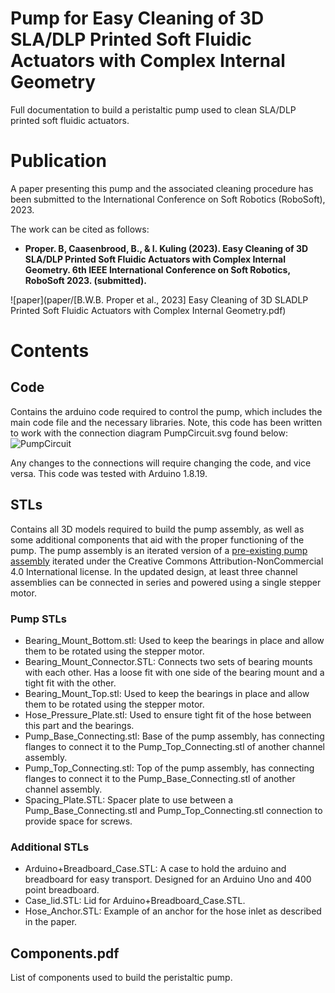# Pump for Easy Cleaning of 3D SLA/DLP Printed Soft Fluidic Actuators with Complex Internal Geometry
Full documentation to build a peristaltic pump used to clean SLA/DLP printed soft fluidic actuators.

# Publication
A paper presenting this pump and the associated cleaning procedure has been submitted to the International Conference on Soft Robotics (RoboSoft), 2023.

The work can be cited as follows:
- **Proper. B, Caasenbrood, B., & I. Kuling (2023). Easy Cleaning of 3D SLA/DLP Printed Soft Fluidic Actuators with Complex Internal Geometry. 6th IEEE International Conference on Soft Robotics, RoboSoft 2023. (submitted).**

 ![paper](paper/[B.W.B. Proper et al., 2023] Easy Cleaning of 3D SLADLP Printed Soft Fluidic Actuators with Complex Internal Geometry.pdf)
 
 # Contents
 
 ## Code
 Contains the arduino code required to control the pump, which includes the main code file and the necessary libraries. 
 Note, this code has been written to work with the connection diagram PumpCircuit.svg found below:
 ![PumpCircuit](PumpCircuit.svg)
 
 Any changes to the connections will require changing the code, and vice versa.
 This code was tested with Arduino 1.8.19.
 
 ## STLs
Contains all 3D models required to build the pump assembly, as well as some additional components that aid with the proper functioning of the pump. The pump assembly is an iterated version of a [pre-existing pump assembly](https://www.thingiverse.com/thing:1134817) iterated under the Creative Commons Attribution-NonCommercial 4.0 International license. In the updated design, at least three channel assemblies can be connected in series and powered using a single stepper motor.
 
### Pump STLs
 - Bearing_Mount_Bottom.stl: Used to keep the bearings in place and allow them to be rotated using the stepper motor.
 - Bearing_Mount_Connector.STL: Connects two sets of bearing mounts with each other. Has a loose fit with one side of the bearing mount and a tight fit with the other.
 - Bearing_Mount_Top.stl: Used to keep the bearings in place and allow them to be rotated using the stepper motor.
 - Hose_Pressure_Plate.stl: Used to ensure tight fit of the hose between this part and the bearings.
 - Pump_Base_Connecting.stl:  Base of the pump assembly, has connecting flanges to connect it to the Pump_Top_Connecting.stl of another channel assembly.
 - Pump_Top_Connecting.stl:  Top of the pump assembly, has connecting flanges to connect it to the Pump_Base_Connecting.stl of another channel assembly.
 - Spacing_Plate.STL: Spacer plate to use between a Pump_Base_Connecting.stl and Pump_Top_Connecting.stl connection to provide space for screws.

### Additional STLs
 - Arduino+Breadboard_Case.STL: A case to hold the arduino and breadboard for easy transport. Designed for an Arduino Uno and 400 point breadboard.
 - Case_lid.STL: Lid for Arduino+Breadboard_Case.STL.
 - Hose_Anchor.STL: Example of an anchor for the hose inlet as described in the paper.
 
## Components.pdf
List of components used to build the peristaltic pump.
